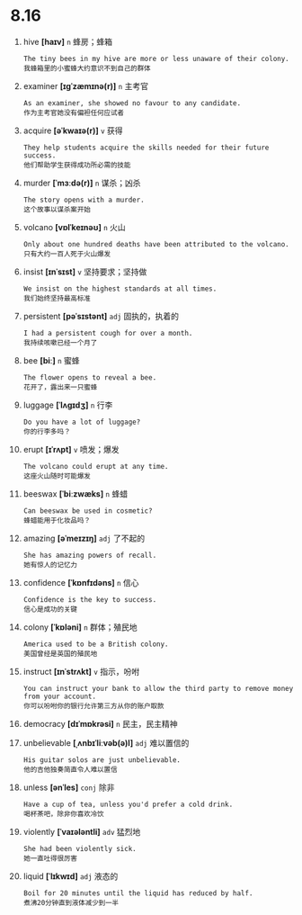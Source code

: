 # 8.16

1. hive **[haɪv]** `n` 蜂房；蜂箱

   ```
   The tiny bees in my hive are more or less unaware of their colony.
   我蜂箱里的小蜜蜂大约意识不到自己的群体
   ```

2. examiner **[ɪɡˈzæmɪnə(r)]** `n` 主考官

   ```
   As an examiner, she showed no favour to any candidate.
   作为主考官她没有偏袒任何应试者
   ```

3. acquire **[əˈkwaɪə(r)]** `v` 获得

   ```
   They help students acquire the skills needed for their future success.
   他们帮助学生获得成功所必需的技能
   ```

4. murder **[ˈmɜːdə(r)]** `n` 谋杀；凶杀

   ```
   The story opens with a murder.
   这个故事以谋杀案开始
   ```

5. volcano **[vɒlˈkeɪnəʊ]** `n` 火山

   ```
   Only about one hundred deaths have been attributed to the volcano.
   只有大约一百人死于火山爆发
   ```

6. insist **[ɪnˈsɪst]** `v` 坚持要求；坚持做

   ```
   We insist on the highest standards at all times.
   我们始终坚持最高标准
   ```

7. persistent **[pəˈsɪstənt]** `adj` 固执的，执着的

   ```
   I had a persistent cough for over a month.
   我持续咳嗽已经一个月了
   ```

8. bee **[biː]** `n` 蜜蜂

   ```
   The flower opens to reveal a bee.
   花开了，露出来一只蜜蜂
   ```

9. luggage **[ˈlʌɡɪdʒ]** `n` 行李

   ```
   Do you have a lot of luggage?
   你的行李多吗？
   ```

10. erupt **[ɪˈrʌpt]** `v` 喷发；爆发

    ```
    The volcano could erupt at any time.
    这座火山随时可能爆发
    ```

11. beeswax **[ˈbiːzwæks]** `n` 蜂蜡

    ```
    Can beeswax be used in cosmetic?
    蜂蜡能用于化妆品吗？
    ```

12. amazing **[əˈmeɪzɪŋ]** `adj` 了不起的

    ```
    She has amazing powers of recall.
    她有惊人的记忆力
    ```

13. confidence **[ˈkɒnfɪdəns]** `n` 信心

    ```
    Confidence is the key to success.
    信心是成功的关键
    ```

14. colony **[ˈkɒləni]** `n` 群体；殖民地

    ```
    America used to be a British colony.
    美国曾经是英国的殖民地
    ```

15. instruct **[ɪnˈstrʌkt]** `v` 指示，吩咐

    ```
    You can instruct your bank to allow the third party to remove money from your account.
    你可以吩咐你的银行允许第三方从你的账户取款
    ```

16. democracy **[dɪˈmɒkrəsi]** `n` 民主，民主精神

17. unbelievable **[ˌʌnbɪˈliːvəb(ə)l]** `adj` 难以置信的

    ```
    His guitar solos are just unbelievable.
    他的吉他独奏简直令人难以置信
    ```

18. unless **[ənˈles]** `conj` 除非

    ```
    Have a cup of tea, unless you'd prefer a cold drink.
    喝杯茶吧，除非你喜欢冷饮
    ```

19. violently **[ˈvaɪələntli]** `adv` 猛烈地

    ```
    She had been violently sick.
    她一直吐得很厉害
    ```

20. liquid **[ˈlɪkwɪd]** `adj` 液态的
    ```
    Boil for 20 minutes until the liquid has reduced by half.
    煮沸20分钟直到液体减少到一半
    ```
